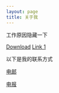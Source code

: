 ```yaml
---
layout: page
title: 关于我
---
```


<p class="message">
  工作原因隐藏一下
</p>





<a href="/assets/ACEF.pdf" target="_blank">Download</a>
<a href="/assets/ACEF.pdf">Link 1</a>





以下是我的联系方式



[电邮](mailto:froyofy@outlook.com)

[电报](https://t.me/froyofy)
